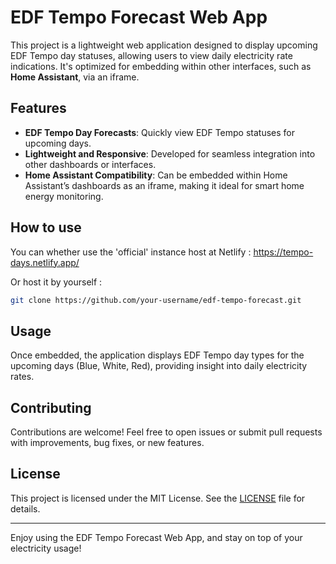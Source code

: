 # EDF Tempo Forecast Web App

This project is a lightweight web application designed to display upcoming EDF Tempo day statuses, allowing users to view daily electricity rate indications. It's optimized for embedding within other interfaces, such as **Home Assistant**, via an iframe.

## Features

- **EDF Tempo Day Forecasts**: Quickly view EDF Tempo statuses for upcoming days.
- **Lightweight and Responsive**: Developed for seamless integration into other dashboards or interfaces.
- **Home Assistant Compatibility**: Can be embedded within Home Assistant’s dashboards as an iframe, making it ideal for smart home energy monitoring.

## How to use

You can whether use the 'official' instance host at Netlify : https://tempo-days.netlify.app/

Or host it by yourself :

```bash
git clone https://github.com/your-username/edf-tempo-forecast.git
   ```

## Usage

Once embedded, the application displays EDF Tempo day types for the upcoming days (Blue, White, Red), providing insight into daily electricity rates.

## Contributing

Contributions are welcome! Feel free to open issues or submit pull requests with improvements, bug fixes, or new features.

## License

This project is licensed under the MIT License. See the [LICENSE](https://github.com/Truiteseche/edf-tempo-forecast/blob/main/LICENSE) file for details.

---

Enjoy using the EDF Tempo Forecast Web App, and stay on top of your electricity usage!